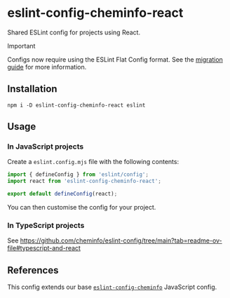 # eslint-config-cheminfo-react

Shared ESLint config for projects using React.

> [!IMPORTANT]  
> Configs now require using the ESLint Flat Config format.
> See the [migration guide](https://github.com/cheminfo/eslint-config/blob/main/MIGRATION.md) for more information.

## Installation

```console
npm i -D eslint-config-cheminfo-react eslint
```

## Usage

### In JavaScript projects

Create a `eslint.config.mjs` file with the following contents:

```js
import { defineConfig } from 'eslint/config';
import react from 'eslint-config-cheminfo-react';

export default defineConfig(react);
```

You can then customise the config for your project.

### In TypeScript projects

See https://github.com/cheminfo/eslint-config/tree/main?tab=readme-ov-file#typescript-and-react

## References

This config extends our base [`eslint-config-cheminfo`](https://github.com/cheminfo/eslint-config) JavaScript config.
